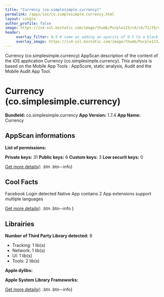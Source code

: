 ```yaml
---
title: "Currency (co.simplesimple.currency)"
permalink: /apps/ios/co.simplesimple.currency.html
layout: single
author_profile: false
image: https://is4-ssl.mzstatic.com/image/thumb/Purple123/v4/c6/71/f6/c671f6dd-24ee-217d-245f-74f0dfb54410/AppIcon-0-1x_U007emarketing-0-0-GLES2_U002c0-512MB-sRGB-0-0-0-85-220-0-0-0-6.png/512x512bb.jpg
header: 
     overlay_filter: 0.5 # same as adding an opacity of 0.5 to a black background
     overlay_image: https://is4-ssl.mzstatic.com/image/thumb/Purple123/v4/c6/71/f6/c671f6dd-24ee-217d-245f-74f0dfb54410/AppIcon-0-1x_U007emarketing-0-0-GLES2_U002c0-512MB-sRGB-0-0-0-85-220-0-0-0-6.png/512x512bb.jpg
---
```

Currency (co.simplesimple.currency) AppScan description of the content of the iOS application Currency (co.simplesimple.currency). This analysis is based on the Mobile App Tools : AppScore, static analysis, Audit and the Mobile Audit App Tool.

# Currency (co.simplesimple.currency)

**BundleId:** co.simplesimple.currency
**App Version:** 1.7.4
**App Name:** Currency


## AppScan informations 

**List of permissions:** 
  
  
**Private keys:** 31
**Public keys:** 6
**Custom keys:** 3
**Low securit keys:** 0
  
[Get more details](/pricing.html){: .btn .btn--info}

## Cool Facts

Facebook Login detected
Native App
contains 2 App extensions
support multiple languages
  
[Get more details](/pricing.html){: .btn .btn--info }

## Librairies 
**Number of Third Party Library detected:** 8
- Tracking: 1 lib(s)
- Network: 1 lib(s)
- UI: 1 lib(s)
- Tools: 2 lib(s)


**Apple dylibs:**


**Apple System Library Frameworks:**


  
[Get more details](/pricing.html){: .btn .btn--info}

